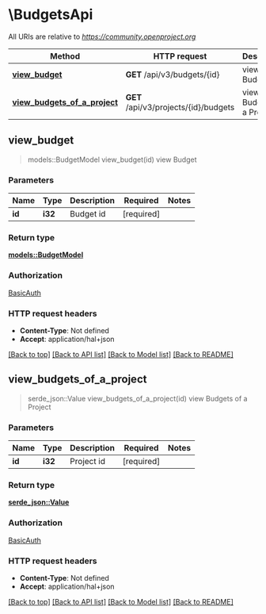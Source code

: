 # \BudgetsApi

All URIs are relative to *https://community.openproject.org*

Method | HTTP request | Description
------------- | ------------- | -------------
[**view_budget**](BudgetsApi.md#view_budget) | **GET** /api/v3/budgets/{id} | view Budget
[**view_budgets_of_a_project**](BudgetsApi.md#view_budgets_of_a_project) | **GET** /api/v3/projects/{id}/budgets | view Budgets of a Project



## view_budget

> models::BudgetModel view_budget(id)
view Budget



### Parameters


Name | Type | Description  | Required | Notes
------------- | ------------- | ------------- | ------------- | -------------
**id** | **i32** | Budget id | [required] |

### Return type

[**models::BudgetModel**](BudgetModel.md)

### Authorization

[BasicAuth](../README.md#BasicAuth)

### HTTP request headers

- **Content-Type**: Not defined
- **Accept**: application/hal+json

[[Back to top]](#) [[Back to API list]](../README.md#documentation-for-api-endpoints) [[Back to Model list]](../README.md#documentation-for-models) [[Back to README]](../README.md)


## view_budgets_of_a_project

> serde_json::Value view_budgets_of_a_project(id)
view Budgets of a Project



### Parameters


Name | Type | Description  | Required | Notes
------------- | ------------- | ------------- | ------------- | -------------
**id** | **i32** | Project id | [required] |

### Return type

[**serde_json::Value**](serde_json::Value.md)

### Authorization

[BasicAuth](../README.md#BasicAuth)

### HTTP request headers

- **Content-Type**: Not defined
- **Accept**: application/hal+json

[[Back to top]](#) [[Back to API list]](../README.md#documentation-for-api-endpoints) [[Back to Model list]](../README.md#documentation-for-models) [[Back to README]](../README.md)

